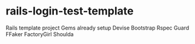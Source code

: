 # rails-login-test-template
Rails template project
Gems already setup
  Devise
  Bootstrap
  Rspec
  Guard
  FFaker
  FactoryGirl
  Shoulda

